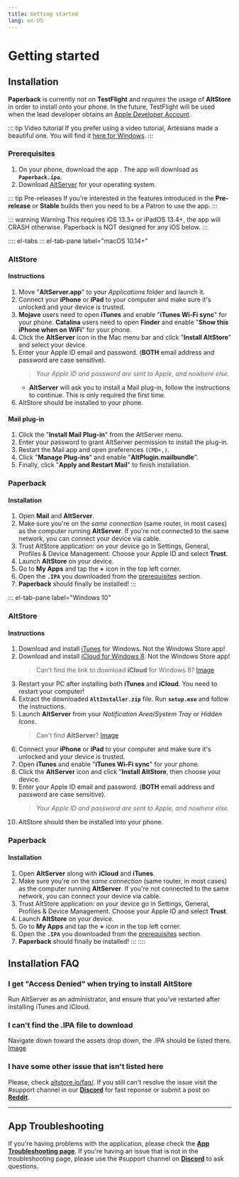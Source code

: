 ```yaml
---
title: Getting started
lang: en-US
---
```


# Getting started

## Installation
**Paperback** is currently _not_ on **TestFlight** and _requires_ the usage of **AltStore** in order to install onto your phone. In the future, TestFlight will be used when the lead developer obtains an [Apple Developer Account](https://developer.apple.com/programs/).

::: tip Video tutorial
 If you prefer using a video tutorial, Artesians made a beautiful one. You will find it [here for Windows](https://www.youtube.com/watch?v=n1KRwsxNiWY).
:::

### Prerequisites
1. On your phone, download the app <Download text="from here"/>. The app will download as **`Paperback.ipa`**.
2. Download [AltServer](https://altstore.io/) for your operating system.

::: tip Pre-releases
 If you're interested in the features introduced in the **Pre-release** or **Stable** builds then you need to be a Patron to use the app.
:::

::: warning Warning
This requires iOS 13.3+ or iPadOS 13.4+, the app will CRASH otherwise. Paperback is NOT designed for any iOS below.
:::

:::: el-tabs
::: el-tab-pane label="macOS 10.14+"
### AltStore
#### Instructions
1. Move "**AltServer.app**" to your *Applications* folder and launch it.
1. Connect your **iPhone** or **iPad** to your computer and make sure it's unlocked and your device is trusted.
1. **Mojave** users need to open **iTunes** and enable "**iTunes Wi-Fi sync**" for your phone.
   **Catalina** users need to open **Finder** and enable "**Show this iPhone when on WiFi**" for your phone.
1. Click the **AltServer** icon in the Mac menu bar and click "**Install AltStore**" and select your device.
1. Enter your Apple ID email and password. (**BOTH** email address and password are case sensitive).
	> *Your Apple ID and password are sent to Apple, and nowhere else.*
	- **AltServer** will ask you to install a Mail plug-in, follow the instructions to continue. This is only required the first time.
2. AltStore should be installed to your phone.

#### Mail plug-in
1. Click the "**Install Mail Plug-in**" from the AltServer menu.
1. Enter your password to grant AltServer permission to install the plug-in.
1. Restart the Mail app and open preferences `(CMD+,)`.
1. Click "**Manage Plug-ins**" and enable "**AltPlugin.mailbundle**".
1. Finally, click "**Apply and Restart Mail**" to finish installation.

### Paperback
#### Installation
1. Open **Mail** and **AltServer**.
2. Make sure you're on the _same connection_ (same router, in most cases) as the computer running **AltServer**. If you're not connected to the same network, you can connect your device via cable.
3. Trust AltStore application: on your device go in Settings, General, Profiles & Device Management. Choose your Apple ID and select **Trust**.
4. Launch **AltStore** on your device.
5. Go to **My Apps** and tap the **+** icon in the top left corner.
6. Open the **`.IPA`** you downloaded from the [prerequisites](/help/guides/getting-started/#prerequisites) section.
7. **Paperback** should finally be installed!
:::

::: el-tab-pane label="Windows 10"
### AltStore
#### Instructions
1. Download and install [iTunes](https://www.apple.com/itunes/download/win64) for Windows.
   <el-tag type="warning">Not the Windows Store app!</el-tag>
1. Download and install [iCloud for Windows 8](https://support.apple.com/en-us/HT204283).
   <el-tag type="warning">Not the Windows Store app!</el-tag>
   > Can't find the link to download **iCloud** for Windows 8? [Image](https://imgur.com/a/P1ef4Wd)
1. Restart your PC after installing both **iTunes** and **iCloud**.
   <el-tag type="warning">You need to restart your computer!</el-tag>
1. Extract the downloaded **`AltInstaller.zip`** file. Run **`setup.exe`** and follow the instructions.
1. Launch **AltServer** from your *Notification Area*/*System Tray* or *Hidden Icons*.
	> Can't find **AltServer**? [Image](https://imgur.com/a/rSagfh2)
1. Connect your **iPhone** or **iPad** to your computer and make sure it's unlocked and your device is trusted.
1. Open **iTunes** and enable "**iTunes Wi-Fi sync**" for your phone.
1. Click the **AltServer** icon and click "**Install AltStore**, then choose your device.
1. Enter your Apple ID email and password. (**BOTH** email address and password are case sensitive).
   > *Your Apple ID and password are sent to Apple, and nowhere else.*
1. AltStore should then be installed into your phone.

### Paperback
#### Installation
1. Open **AltServer** along with **iCloud** and **iTunes**.
1. Make sure you're on the _same connection_ (same router, in most cases) as the computer running **AltServer**. If you're not connected to the same network, you can connect your device via cable.
1. Trust AltStore application: on your device go in Settings, General, Profiles & Device Management. Choose your Apple ID and select **Trust**.
1. Launch **AltStore** on your device.
1. Go to **My Apps** and tap the **+** icon in the top left corner.
1. Open the **`.IPA`** you downloaded from the [prerequisites](/help/guides/getting-started/#prerequisites) section.
1. **Paperback** should finally be installed!
:::
::::

## Installation FAQ
### I get "Access Denied" when trying to install AltStore
Run AltServer as an administrator, and ensure that you've restarted after installing iTunes and iCloud.

### I can't find the .IPA file to download
Navigate down toward the assets drop down, the .IPA should be listed there. [Image](https://imgur.com/a/onrwNC8)

### I have some other issue that isn't listed here
Please, check [altstore.io/faq/](https://altstore.io/faq/). If you still can't resolve the issue visit the #support channel in our **[Discord](https://discord.gg/Ny83JV3)** for fast reponse or submit a post on **[Reddit](https://www.reddit.com/r/Paperback/)**.

---

## App Troubleshooting
If you're having problems with the application, please check the **[App Troubleshooting page](/help/faq/#troubleshooting)**. If you're having an issue that is not in the troubleshooting page, please use the #support channel on **[Discord](https://discord.gg/Ny83JV3)** to ask questions.